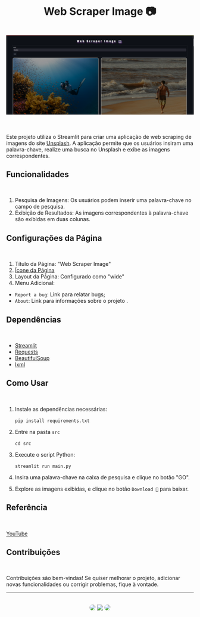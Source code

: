 <h1 align="center">Web Scraper Image 📷</h1>
</br>

<div align="center">
<img src="https://github.com/SidneyTeodoroJr/Web_Scraper_Image/blob/main/src/img/print.png" alt="print">
</div>
</br>
</br>

Este projeto utiliza o Streamlit para criar uma aplicação de web scraping de imagens do site [Unsplash](https://unsplash.com). A aplicação permite que os usuários insiram uma palavra-chave, realize uma busca no Unsplash e exibe as imagens correspondentes.
</br>

## Funcionalidades
</br>

1. Pesquisa de Imagens: Os usuários podem inserir uma palavra-chave no campo de pesquisa.
2. Exibição de Resultados: As imagens correspondentes à palavra-chave são exibidas em duas colunas.

## Configurações da Página
</br>

1. Título da Página: "Web Scraper Image"
2. [Ícone da Página](https://github.com/SidneyTeodoroJr/Web_Scraper_Image/blob/main/src/img/ico.png)
3. Layout da Página: Configurado como "wide"
4. Menu Adicional:
 - `Report a bug`: Link para relatar bugs;
 - `About`: Link para informações sobre o projeto .


## Dependências
</br>

- [Streamlit](https://docs.streamlit.io/)
- [Requests](https://pypi.org/project/requests/) 
- [BeautifulSoup](https://pypi.org/project/beautifulsoup4/)
- [lxml](https://lxml.de/)

## Como Usar
</br>

1. Instale as dependências necessárias:
   ```shell
   pip install requirements.txt
2. Entre na pasta `src`
   ```shell
   cd src
3. Execute o script Python:
   ```shell
   streamlit run main.py
4. Insira uma palavra-chave na caixa de pesquisa e clique no botão "GO".

5. Explore as imagens exibidas, e clique no botão `Download 📂` para baixar.

## Referência
</br>

[YouTube](https://youtu.be/uxD63lNPgsM?list=PLa6CNrvKM5QU7AjAS90zCMIwi9RTFNIIW)
</br>

## Contribuições
</br>

<p>
Contribuições são bem-vindas! Se quiser melhorar o projeto, adicionar novas funcionalidades ou corrigir problemas, fique à vontade.
</p>
<hr>
</br>

<div align="center">
<a href="https://sidney-personal-portifolio.netlify.app/"><img src="https://img.shields.io/badge/-Portifolio-%230077B5?style=for-the-badge&logo=portifolio&logoColor=white" style="border-radius: 30px" target="_blank" /></a>
<a href="https://www.instagram.com/sidneyteodoroaraujo" target="_blank"><img src="https://img.shields.io/badge/-Instagram-%23E4405F?style=for-the-badge&logo=instagram&logoColor=white" /></a>
<a href="https://www.linkedin.com/in/sidey-teodoro-a-jr/" target="_blank"><img src="https://img.shields.io/badge/-LinkedIn-%230077B5?style=for-the-badge&logo=linkedin&logoColor=white" style="border-radius: 30px" target="_blank" /></a>
</div>
